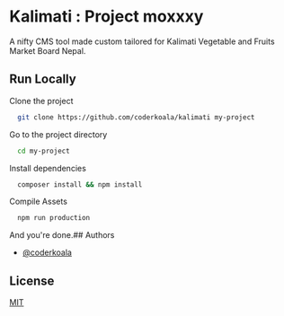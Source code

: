 # Kalimati : Project moxxxy

A nifty CMS tool made custom tailored for Kalimati Vegetable and Fruits Market Board Nepal.
## Run Locally

Clone the project

```bash
  git clone https://github.com/coderkoala/kalimati my-project
```

Go to the project directory

```bash
  cd my-project
```

Install dependencies

```bash
  composer install && npm install
```

Compile Assets

```bash
  npm run production
```

And you're done.## Authors

- [@coderkoala](https://github.com/coderkoala)
## License

[MIT](https://choosealicense.com/licenses/mit/)
